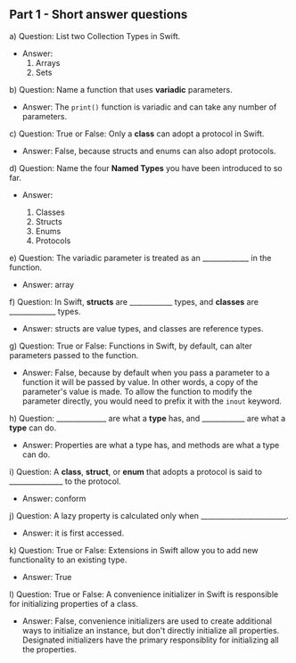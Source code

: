 ## Part 1 - Short answer questions



a) Question: List two Collection Types in Swift.

- Answer:
  1. Arrays
  2. Sets



b) Question: Name a function that uses **variadic** parameters.

- Answer: The `print()` function is variadic and can take any number of parameters.



c) Question: True or False: Only a **class** can adopt a protocol in Swift.

- Answer: False, because structs and enums can also adopt protocols.



d) Question: Name the four **Named Types** you have been introduced to so far.

- Answer:

  1. Classes
  2. Structs
  3. Enums
  4. Protocols

  

e) Question: The variadic parameter is treated as an _____________ in the function.

- Answer: array



f) Question: In Swift, **structs** are ____________ types, and **classes** are _____________ types.

- Answer: structs are value types, and classes are reference types.



g) Question: True or False: Functions in Swift, by default, can alter parameters passed to the function.

- Answer: False, because by default when you pass a parameter to a function it will be passed by value. In other words, a copy of the parameter's value is made. To allow the function to modify the parameter directly, you would need to prefix it with the `inout` keyword.



h) Question:  ______________ are what a **type** has, and ____________ are what a **type** can do.

- Answer: Properties are what a type has, and methods are what a type can do.



i) Question:  A **class**, **struct**, or **enum** that adopts a protocol is said to _______________ to the protocol.

- Answer: conform



j) Question: A lazy property is calculated only when ________________________.

- Answer: it is first accessed.



k) Question: True or False: Extensions in Swift allow you to add new functionality to an existing type.

- Answer: True



l) Question: True or False: A convenience initializer in Swift is responsible for initializing properties of a class.

- Answer: False, convenience initializers are used to create additional ways to initialize an instance, but don't directly initialize all properties. Designated initializers have the primary responsiblity for initializing all the properties.
